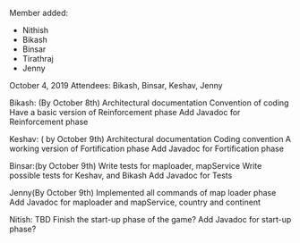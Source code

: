 Member added:
* Nithish
* Bikash
* Binsar
* Tirathraj
* Jenny 

October 4, 2019
Attendees: Bikash, Binsar, Keshav, Jenny 

Bikash: (By October 8th)
Architectural documentation 
Convention of coding 
Have a basic version of Reinforcement phase 
Add Javadoc for Reinforcement phase 


Keshav: ( by October 9th)
Architectural documentation 
Coding convention 
A working version of Fortification phase 
Add Javadoc for Fortification phase 

Binsar:(by October 9th)
Write tests for maploader, mapService 
Write possible tests for Keshav, and Bikash 
Add Javadoc for Tests

Jenny(By October 9th)
Implemented all commands of map loader phase 
Add Javadoc for maploader and mapService, country and continent 


Nitish: TBD 
Finish the start-up phase of the game?
Add Javadoc for start-up phase?
